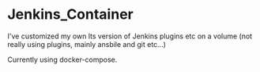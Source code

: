 # Jenkins_Container
I've customized my own lts version of Jenkins plugins etc on a volume (not really using plugins, mainly ansbile and git etc...)

Currently using docker-compose. 
